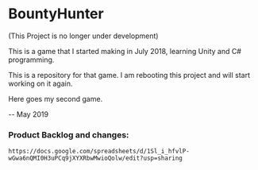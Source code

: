 # BountyHunter
(This Project is no longer under development)

This is a game that I started making in July 2018, learning Unity and C# programming. 

This is a repository for that game. I am rebooting this project and will start working on it again. 

Here goes my second game. 

-- May 2019

### Product Backlog and changes: 
    https://docs.google.com/spreadsheets/d/1Sl_i_hfvlP-wGwa6nQMI0H3uPCq9jXYXRbwMwioQolw/edit?usp=sharing
